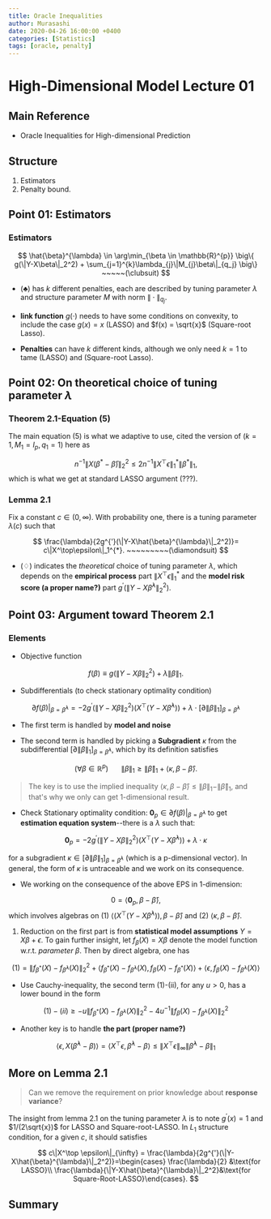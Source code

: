 ```yaml
---
title: Oracle Inequalities
author: Murasashi
date: 2020-04-26 16:00:00 +0400
categories: [Statistics] 
tags: [oracle, penalty]
---
```


# High-Dimensional Model Lecture 01

## Main Reference
- Oracle Inequalities for High-dimensional Prediction



## Structure

1. Estimators
2. Penalty bound.

## Point 01: Estimators


### Estimators

$$
\hat{\beta}^{\lambda} 
\in \arg\min_{\beta \in \mathbb{R}^{p}}
\big\{
g(\|Y-X\beta\|_2^2)
+
\sum_{j=1}^{k}\lambda_{j}\|M_{j}\beta\|_{q_j}
\big\} ~~~~~(\clubsuit)
$$

- $(\clubsuit)$ has $k$ different penalties, each are described by tuning parameter  $\lambda$ and structure parameter $M$ with norm $\|\cdot\|_{q_j}$.

- __link function__ $g(\cdot)$ needs to have some conditions on convexity, to include the case $g(x)=x$ (LASSO) and $f(x) = \sqrt{x}$ (Square-root Lasso).

- __Penalties__  can have $k$ different kinds, although we only need $k=1$ to tame  (LASSO) and (Square-root Lasso).
 
## Point 02: On theoretical choice of tuning parameter $\lambda$


### Theorem 2.1-Equation (5)
The main equation (5) is what we adaptive to use, cited the version of $(k=1, M_1=I_p, q_1 = 1)$ here as

$$
n^{-1}\|X(\beta^{*}-\bar{\beta})\|^2_2
\le 
2n^{-1}\|X^\top\epsilon\|^{*}_{1}\|\beta^{*}\|_1,
$$
which is what we get at standard LASSO argument (???).

### Lemma 2.1

Fix a constant $c\in(0,\infty)$. With probability one, there is a tuning parameter $\lambda(c)$ such that 

$$
\frac{\lambda}{2g^{'}(\|Y-X\hat{\beta}^{\lambda}\|_2^2)}= c\|X^\top\epsilon\|_1^{*}. ~~~~~~~~~(\diamondsuit)
$$

- $(\diamondsuit)$ indicates the _theoretical_ choice of tuning parameter $\lambda$, which depends on the __empirical process__ part $\|X^\top\epsilon\|_1^{*}$ and the __model risk score (a proper name?)__ part $g^{'}(\|Y-X\hat{\beta}^{\lambda}\|_2^2)$.


## Point 03: Argument toward Theorem 2.1

### Elements

- Objective function

$$f(\beta) \equiv g(\|Y-X\beta\|_2^2)+\lambda\|\beta\|_1.$$

- Subdifferentials (to check stationary optimality condition)

$$\partial f(\beta)|_{\beta = \hat{\beta}^{\lambda}}=-2g^{'}(\|Y-X\beta\|_2^2)(X^\top(Y-X\hat{\beta}^{\lambda})) + \lambda \cdot [\partial\|\beta\|_1]_{\beta = \hat{\beta}^{\lambda}}$$

- The first term is handled by __model and noise__

- The second term is handled by picking a __Subgradient__ $\kappa$  from the subdifferential $[\partial \|\beta\|_1]_{\beta =\hat{\beta}^{\lambda}}$, which by its definition satisfies

$$(\forall \beta \in \mathbb{R}^{p}) \hspace{20pt} \|\beta\|_1 \ge \|\hat{\beta}\|_1 + \langle \kappa, \beta-\hat{\beta} \rangle.$$

> The key is to use the implied inequality $\langle \kappa, \beta-\hat{\beta} \rangle \le \|\beta\|_1-\|\hat{\beta}\|_1$, and that's why we only can get 1-dimensional result.


- Check Stationary optimality condition: $\mathbf{0}_{p} \in \partial f(\beta)|_{\beta = \hat{\beta}^{\lambda}}$ to get __estimation equation system__--there is a $\lambda$ such that:

$$
\mathbf{0}_{p} = -2g^{'}(\|Y-X\beta\|_2^2)(X^\top(Y-X\hat{\beta}^{\lambda})) + \lambda \cdot \kappa
$$

 for a subgradient $\kappa \in 
[\partial\|\beta\|_1]_{\beta = \hat{\beta}^{\lambda}}$ (which is a p-dimensional vector). In general, the form of $\kappa$ is untraceable and we work on its consequence.

- We working on the consequence of the above EPS in 1-dimension:

$$
0 = \langle \mathbf{0}_{p} ,  \beta-\hat{\beta} \rangle,
$$
which involves algebras on (1) $\langle (X^\top(Y-X\hat{\beta}^{\lambda})), \beta-\hat{\beta} \rangle$ and  (2) $\langle \kappa, \beta-\hat{\beta} \rangle$.

1. Reduction on the first part is from __statistical model assumptions__ $Y = X\beta + \epsilon$. To gain further insight, let $f_{\beta}(X) = X\beta$ denote the model function w.r.t. _parameter_ $\beta$. Then by direct algebra, one has 

$$
(1) = \|f_{\beta^*}(X)-f_{\hat{\beta}^{\lambda}}(X)\|_2^2+ \langle f_{\beta^*}(X)-f_{\hat{\beta}^{\lambda}}(X), f_{\beta}(X)-f_{\beta^*}(X)\rangle + \langle \epsilon, f_{\beta}(X)-f_{\hat{\beta}^{\lambda}}(X) \rangle
$$

- Use Cauchy-inequality, the second term (1)-(ii), for any $u>0$, has a lower bound in the form 

$$
(1)-(ii) \ge -u  \|f_{\beta^*}(X)-f_{\hat{\beta}^{\lambda}}(X)\|_2^2 - 4u^{-1} \|f_{\beta}(X)-f_{\hat{\beta}^{\lambda}}(X)\|_2^2
$$



- Another key is to handle __the part (proper name?)__

$$ \langle \epsilon, X(\hat{\beta}^{\lambda}-\beta)\rangle= \langle X^\top \epsilon, \hat{\beta}^{\lambda}-\beta\rangle \le \|X^\top\epsilon\|_{\infty}\|\hat{\beta}^{\lambda}-\beta\|_1$$


## More on Lemma 2.1

> Can we remove the requirement on prior knowledge about __response variance__?

The insight from lemma 2.1 on the tuning parameter $\lambda$ is to note $g^{'}(x) = 1$ and $1/(2\sqrt{x})$ for LASSO and Square-root-LASSO. In $L_1$ structure condition, for a given $c$, it should satisfies

$$
c\|X^\top \epsilon\|_{\infty} = \frac{\lambda}{2g^{'}(\|Y-X\hat{\beta}^{\lambda}\|_2^2)}=\begin{cases} \frac{\lambda}{2} &\text{for LASSO}\\ \frac{\lambda}{\|Y-X\hat{\beta}^{\lambda}\|_2^2}&\text{for Square-Root-LASSO}\end{cases}.
$$


## Summary

